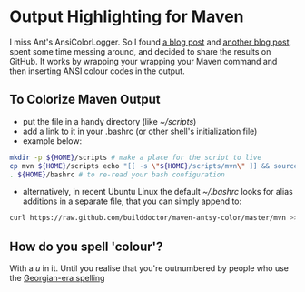Output Highlighting for Maven 
==============================

I miss Ant's AnsiColorLogger.  So I found [a blog
post](http://blog.blindgaenger.net/colorize_maven_output.html) and
[another blog
post](http://johannes.jakeapp.com/blog/category/fun-with-linux/200901/maven-colorized),
spent some time messing around, and decided to share the results on GitHub.  It 
works by wrapping your wrapping your Maven command and then inserting ANSI colour
codes in the output.

To Colorize Maven Output
------------------------

* put the file in a handy directory (like _~/scripts_)
* add a link
to it in your .bashrc (or other shell's initialization file)
* example below:

```bash
mkdir -p ${HOME}/scripts # make a place for the script to live  
cp mvn ${HOME}/scripts echo "[[ -s \"${HOME}/scripts/mvn\" ]] && source \"${HOME}/scripts/mvn\"" >> ${HOME}/.bashrc # add to RC file
. ${HOME}/bashrc # to re-read your bash configuration
```
* alternatively, in recent Ubuntu Linux the default _~/.bashrc_ looks for alias additions in a separate file, that you can simply append to:

```bash
curl https://raw.github.com/builddoctor/maven-antsy-color/master/mvn >> ~/.bash_aliases
```

How do you spell 'colour'?
--------------------------
With a _u_ in it.  Until you realise that you're outnumbered by people who 
use the [Georgian-era spelling](http://en.wikipedia.org/wiki/American_and_British_English_spelling_differences#-our.2C_-or)
